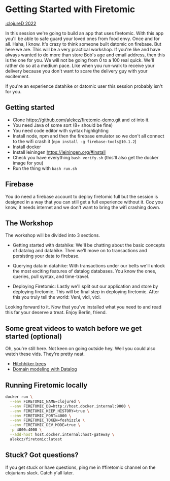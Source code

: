 # Getting Started with Firetomic 

[:clojureD 2022](https://clojured.de/)

In this session we're going to build an app that uses firetomic. With this app you'll be able to safe guard your loved ones from food envy. Once and for all. 
Haha, I know. It's crazy to think someone built datomic on firebase. But here we are. This will be a very practical workshop. If you're like and have always wanted to do more than store Bob's age and email address, then this is the one for you. We will not be going from 0 to a 100 real quick. We'll rather do so at a medium pace. Like when you run-walk to receive your delivery because you don't want to scare the delivery guy with your excitement.

If you're an experience datahike or datomic user this session probably isn't for you. 

## Getting started

- Clone https://github.com/alekcz/firetomic-demo.git and `cd` into it. 
- You need Java of some sort (8+ should be fine)
- You need code editor with syntax highlighting
- Install node, npm and then the firebase emulator so we don't all connect to the wifi crash it (`npm install -g firebase-tools@10.1.2`)
- Install docker
- Install leiningen https://leiningen.org/#install 
- Check you have everything `bash verify.sh` (this'll also get the docker image for you)
- Run the thing with `bash run.sh`

## Firebase
You do need a firebase account to deploy firetomic full but the session is designed in a way that you can still get a full experience without it. Coz you know, it needs internet and we don't want to bring the wifi crashing down.  

## The Workshop

The workshop will be divided into 3 sections. 

- Getting started with datahike: We'll be chatting about the basic concepts of datalog and datahike. Then we'll move on to transactions and persisting your data to firebase. 

- Querying data in datahike: With transactions under our belts we'll unlock the most exciting features of datalog databases. You know the ones, queries, pull syntax, and time-travel. 
  
- Deploying Firetomic: Lastly we'll split out our application and store by deploying firetomic. This will be final step in deploying firetomic. After this you truly tell the world: Veni, vidi, vici.

Looking forward to it. Now that you've installed what you need to and read this far your deserve a treat. Enjoy Berlin, friend. 

## Some great videos to watch before we get started (optional)
Oh, you're still here. Not keen on going outside hey. Well you could also watch these vids. They're pretty neat. 

- [Hitchhiker trees](https://youtu.be/jdn617M3-P4)
- [Domain modeling with Datalog](https://youtu.be/oo-7mN9WXTw)


## Running Firetomic locally

```bash
docker run \
  --env FIRETOMIC_NAME=clojured \
  --env FIRETOMIC_DB=http://host.docker.internal:9000 \
  --env FIRETOMIC_KEEP_HISTORY=true \
  --env FIRETOMIC_PORT=4000 \
  --env FIRETOMIC_TOKEN=foshizzle \
  --env FIRETOMIC_DEV_MODE=true \
  -p 4000:4000 \
  --add-host host.docker.internal:host-gateway \
  alekcz/firetomic:latest
```


## Stuck? Got questions?
If you get stuck or have questions, ping me in #firetomic channel on the clojurians slack. Catch y'all later. 
